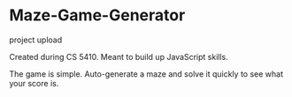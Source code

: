 # Maze-Game-Generator
project upload

Created during CS 5410. Meant to build up JavaScript skills.

The game is simple. Auto-generate a maze and solve it quickly to see what your score is.
